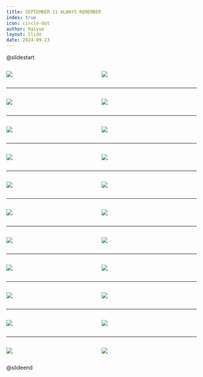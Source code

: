 ```yaml
---
title: SEPTEMBER 11 ALWAYS REMEMBER
index: true
icon: circle-dot
author: Haiyue
layout: Slide
date: 2024-09-23
---
```

 
@slidestart

<div style="display:flex">
<div style="flex:1">

![](/reading/english/Level-R/SEPTEMBER%2011%20ALWAYS%20REMEMBER/001.webp)
</div>
<div style="flex:1">

![](/reading/english/Level-R/SEPTEMBER%2011%20ALWAYS%20REMEMBER/002.webp)
</div>
</div>

---

<div style="display:flex">
<div style="flex:1">

![](/reading/english/Level-R/SEPTEMBER%2011%20ALWAYS%20REMEMBER/003.webp)
</div>
<div style="flex:1">

![](/reading/english/Level-R/SEPTEMBER%2011%20ALWAYS%20REMEMBER/004.webp)
</div>
</div>

---

<div style="display:flex">
<div style="flex:1">

![](/reading/english/Level-R/SEPTEMBER%2011%20ALWAYS%20REMEMBER/005.webp)
</div>
<div style="flex:1">

![](/reading/english/Level-R/SEPTEMBER%2011%20ALWAYS%20REMEMBER/006.webp)
</div>
</div>

---

<div style="display:flex">
<div style="flex:1">

![](/reading/english/Level-R/SEPTEMBER%2011%20ALWAYS%20REMEMBER/007.webp)
</div>
<div style="flex:1">

![](/reading/english/Level-R/SEPTEMBER%2011%20ALWAYS%20REMEMBER/008.webp)
</div>
</div>

---

<div style="display:flex">
<div style="flex:1">

![](/reading/english/Level-R/SEPTEMBER%2011%20ALWAYS%20REMEMBER/009.webp)
</div>
<div style="flex:1">

![](/reading/english/Level-R/SEPTEMBER%2011%20ALWAYS%20REMEMBER/010.webp)
</div>
</div>

---

<div style="display:flex">
<div style="flex:1">

![](/reading/english/Level-R/SEPTEMBER%2011%20ALWAYS%20REMEMBER/011.webp)
</div>
<div style="flex:1">

![](/reading/english/Level-R/SEPTEMBER%2011%20ALWAYS%20REMEMBER/012.webp)
</div>
</div>

---

<div style="display:flex">
<div style="flex:1">

![](/reading/english/Level-R/SEPTEMBER%2011%20ALWAYS%20REMEMBER/013.webp)
</div>
<div style="flex:1">

![](/reading/english/Level-R/SEPTEMBER%2011%20ALWAYS%20REMEMBER/014.webp)
</div>
</div>

---

<div style="display:flex">
<div style="flex:1">

![](/reading/english/Level-R/SEPTEMBER%2011%20ALWAYS%20REMEMBER/015.webp)
</div>
<div style="flex:1">

![](/reading/english/Level-R/SEPTEMBER%2011%20ALWAYS%20REMEMBER/016.webp)
</div>
</div>

---

<div style="display:flex">
<div style="flex:1">

![](/reading/english/Level-R/SEPTEMBER%2011%20ALWAYS%20REMEMBER/017.webp)
</div>
<div style="flex:1">

![](/reading/english/Level-R/SEPTEMBER%2011%20ALWAYS%20REMEMBER/018.webp)
</div>
</div>

---

<div style="display:flex">
<div style="flex:1">

![](/reading/english/Level-R/SEPTEMBER%2011%20ALWAYS%20REMEMBER/019.webp)
</div>
<div style="flex:1">

![](/reading/english/Level-R/SEPTEMBER%2011%20ALWAYS%20REMEMBER/020.webp)
</div>
</div>

---

<div style="display:flex">
<div style="flex:1">

![](/reading/english/Level-R/SEPTEMBER%2011%20ALWAYS%20REMEMBER/021.webp)
</div>
<div style="flex:1">

![](/reading/english/Level-R/SEPTEMBER%2011%20ALWAYS%20REMEMBER/022.webp)
</div>
</div>

@slideend